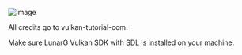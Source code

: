 ![image](https://github.com/user-attachments/assets/701b4faf-a6bd-4f4b-892b-00b2a3ec3920)

All credits go to vulkan-tutorial-com.

Make sure LunarG Vulkan SDK with SDL is installed on your machine.
